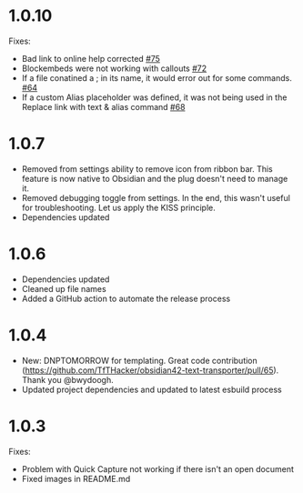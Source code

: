 # 1.0.10

Fixes:

- Bad link to online help corrected [#75](https://github.com/TfTHacker/obsidian42-text-transporter/issues/75)
- Blockembeds were not working with callouts [#72](https://github.com/TfTHacker/obsidian42-text-transporter/issues/72)
- If a file conatined a ; in its name, it would error out for some commands. [#64](https://github.com/TfTHacker/obsidian42-text-transporter/issues/64)
- If a custom Alias placeholder was defined, it was not being used in the Replace link with text & alias command [#68](https://github.com/TfTHacker/obsidian42-text-transporter/issues/68)

# 1.0.7

- Removed from settings ability to remove icon from ribbon bar. This feature is now native to Obsidian and the plug doesn't need to manage it.
- Removed debugging toggle from settings. In the end, this wasn't useful for troubleshooting. Let us apply the KISS principle.
- Dependencies updated

# 1.0.6

- Dependencies updated
- Cleaned up file names
- Added a GitHub action to automate the release process

# 1.0.4

- New: DNPTOMORROW for templating. Great code contribution (https://github.com/TfTHacker/obsidian42-text-transporter/pull/65). Thank you @bwydoogh.
- Updated project dependencies and updated to latest esbuild process

# 1.0.3

Fixes:

- Problem with Quick Capture not working if there isn't an open document
- Fixed images in README.md
